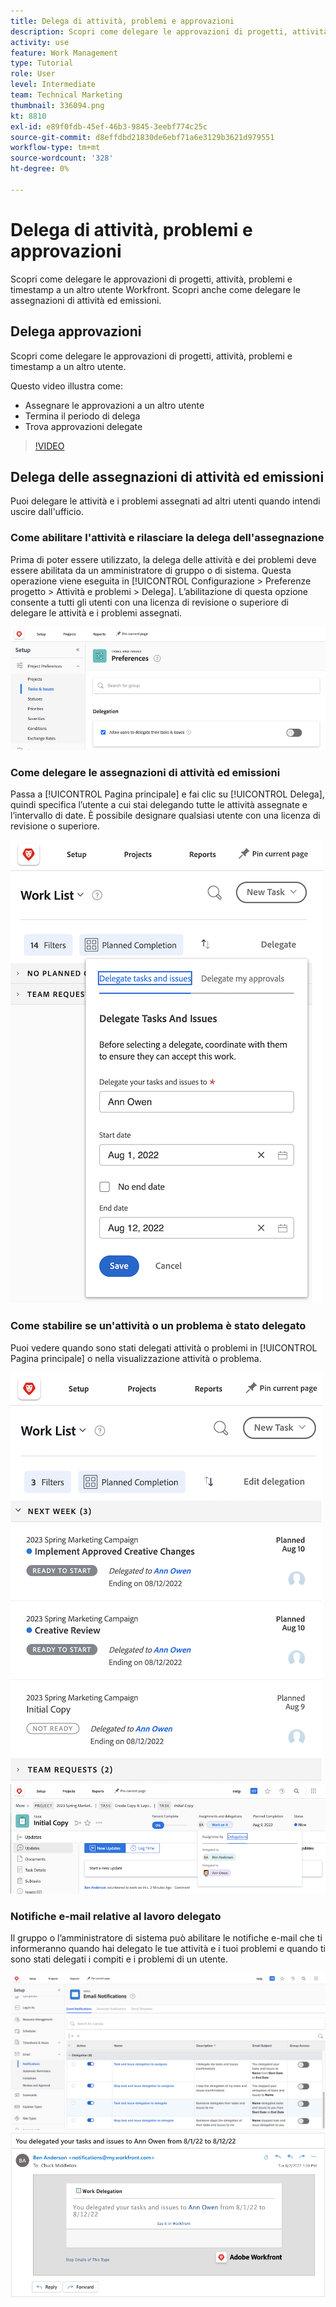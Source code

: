 ```yaml
---
title: Delega di attività, problemi e approvazioni
description: Scopri come delegare le approvazioni di progetti, attività, problemi e timestamp a un altro utente Workfront. Scopri anche come delegare le assegnazioni di attività ed emissioni.
activity: use
feature: Work Management
type: Tutorial
role: User
level: Intermediate
team: Technical Marketing
thumbnail: 336094.png
kt: 8810
exl-id: e89f0fdb-45ef-46b3-9845-3eebf774c25c
source-git-commit: d8effdbd21830de6ebf71a6e3129b3621d979551
workflow-type: tm+mt
source-wordcount: '328'
ht-degree: 0%

---
```


# Delega di attività, problemi e approvazioni

Scopri come delegare le approvazioni di progetti, attività, problemi e timestamp a un altro utente Workfront. Scopri anche come delegare le assegnazioni di attività ed emissioni.

## Delega approvazioni

Scopri come delegare le approvazioni di progetti, attività, problemi e timestamp a un altro utente.

Questo video illustra come:

* Assegnare le approvazioni a un altro utente
* Termina il periodo di delega
* Trova approvazioni delegate

>[!VIDEO](https://video.tv.adobe.com/v/336094/?quality=12)

<!---
learn more URLS
Delegate approval request
--->

## Delega delle assegnazioni di attività ed emissioni

Puoi delegare le attività e i problemi assegnati ad altri utenti quando intendi uscire dall&#39;ufficio.

### Come abilitare l&#39;attività e rilasciare la delega dell&#39;assegnazione

Prima di poter essere utilizzato, la delega delle attività e dei problemi deve essere abilitata da un amministratore di gruppo o di sistema. Questa operazione viene eseguita in [!UICONTROL Configurazione > Preferenze progetto > Attività e problemi > Delega]. L’abilitazione di questa opzione consente a tutti gli utenti con una licenza di revisione o superiore di delegare le attività e i problemi assegnati.

![Schermata mostrata [!UICONTROL Configurazione] preferenze per la delega](assets/delegation-1.png)

### Come delegare le assegnazioni di attività ed emissioni

Passa a [!UICONTROL Pagina principale] e fai clic su [!UICONTROL Delega], quindi specifica l’utente a cui stai delegando tutte le attività assegnate e l’intervallo di date. È possibile designare qualsiasi utente con una licenza di revisione o superiore.

![Schermata che mostra la scheda della delega in [!UICONTROL Pagina principale]](assets/delegation-2.png)

### Come stabilire se un&#39;attività o un problema è stato delegato

Puoi vedere quando sono stati delegati attività o problemi in [!UICONTROL Pagina principale] o nella visualizzazione attività o problema.

![Schermata che mostra l’assegnazione di un’attività delegata in [!UICONTROL Pagina principale]](assets/delegation-4.png)
![Schermata che mostra l’assegnazione di un’attività delegata nella visualizzazione attività](assets/delegation-3.png)

### Notifiche e-mail relative al lavoro delegato

Il gruppo o l’amministratore di sistema può abilitare le notifiche e-mail che ti informeranno quando hai delegato le tue attività e i tuoi problemi e quando ti sono stati delegati i compiti e i problemi di un utente.

![Schermata mostrata [!UICONTROL Configurazione] opzioni di notifica e-mail per la delega](assets/delegation-5.png)
![Schermata che mostra un’e-mail di delega di lavoro](assets/delegation-6.png)
